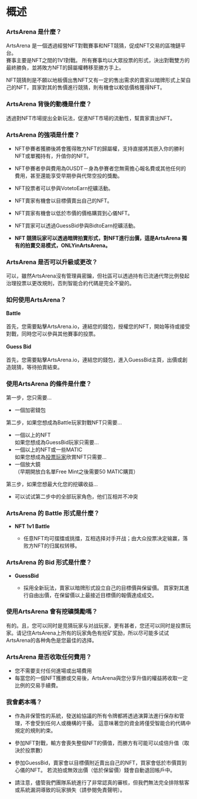# 概述

### ArtsArena 是什麼？
ArtsArena 是一個透過經營NFT對戰賽事和NFT競猜，促成NFT交易的區塊鏈平台。
<br/>賽事主要是NFT之間的1V1對戰。 所有賽事均以大眾投票的形式，決出對戰雙方的最終勝負，並將敗方NFT的歸屬權轉移至勝方手上。

NFT競猜則是不願以地板價出售NFT又有一定的售出需求的賣家以暗牌形式上架自己的NFT，買家對其的售價進行競猜，則有機會以較低價格獲得NFT。

### ArtsArena 背後的動機是什麼？
透過對NFT市場提出全新玩法，促進NFT市場的流動性，幫賣家賣出NFT。

### ArtsArena 的強項是什麼？
- NFT參賽者獲勝後將會獲得敗方NFT的歸屬權，支持直接將其嵌入你的勝利NFT或單獨持有，升值你的NFT。

- NFT參賽者參與費用為0USDT－身為參賽者您無需擔心報名費或其他任何的費用，甚至還能享受早期參與代幣空投的獎勵。

- NFT投票者可以參與VotetoEarn挖礦活動。

- NFT賣家有機會以目標價賣出自己的NFT。

- NFT買家有機會以低於市價的價格購買到心儀NFT。

- NFT買家可以透過GuessBid參與BidtoEarn挖礦活動。

- <span style='font-weight:bold;'>NFT 競猜玩家可以透過暗牌拍賣形式，對NFT進行出價，這是ArtsArena 獨有的拍賣交易模式，ONLYinArtsArena。</span>

### ArtsArena 是否可以升級或更改？
可以，雖然ArtsArena沒有管理員密鑰，但社區可以透過持有已流通代幣比例發起治理投票以更改規則，否則智能合約代碼是完全不變的。

### 如何使用ArtsArena？
<span style='font-weight:bold;'>Battle</span>
<br/>
<br/>
首先，您需要點擊ArtsArena.io，連結您的錢包，授權您的NFT，開始等待或接受對戰，同時您可以參與其他賽事的投票。
<br/>
<br/><span style='font-weight:bold;'>Guess Bid</span>
<br/>
<br/>
首先，您需要點擊ArtsArena.io，連結您的錢包，進入GuessBid主頁，出價或創造競猜，等待拍賣結束。

### 使用ArtsArena 的條件是什麼？
第一步，您只需要...
- 一個加密錢包

第二步，如果您想成為Battle玩家對戰NFT只需要...
- 一個以上的NFT
<br>如果您想成為GuessBid玩家只需要...
- 一個以上的NFT或一些MATIC
<br>如果您想成為<span style="text-decoration: underline;">投票玩家</span>欣賞NFT只需要...
- 一個放大鏡
<br>（早期開放白名單Free Mint之後需要50 MATIC購買）

第三步，如果您想最大化您的挖礦收益...
- 可以试试第二步中的全部玩家角色，他们互相并不冲突

### ArtsArena 的 Battle 形式是什麼？
- <span style="font-weight:bold;">NFT 1v1 Battle</span>

  - 任意NFT均可摆擂或挑擂，互相选择对手开战；由大众投票决定输赢，落败方NFT的归属权转移。

### ArtsArena 的 Bid 形式是什麼？
- <span style="font-weight:bold;">GuessBid</span>

  - 採用全新玩法，賣家以暗牌形式設立自己的目標價與保留價。 買家對其進行自由出價，在保留價以上最接近目標價的報價達成成交。

### 使用ArtsArena 會有挖礦獎勵嗎？
有的。且，您可以同时是竞猜玩家与对战玩家，更有甚者，您还可以同时是投票玩家。请记住ArtsArena上所有的玩家角色有挖矿奖励，所以尽可能多试试ArtsArena的各种角色是您最佳的选择。

### ArtsArena 是否收取任何費用？
- 您不需要支付任何進場或出場費用
- 每當您的一個NFT獲勝或交易後，ArtsArena與您分享升值的權益將收取一定比例的交易手續費。

### 我會虧本嗎？
- 作為非保管性的系統，發送給協議的所有令牌都將透過演算法進行保存和管理，不會受到任何人或機構的干擾。 這意味著您的資金將僅受智能合約代碼中規定的規則約束。

- 參加NFT對戰，輸方會喪失整個NFT的價值，而勝方有可能可以成倍升值（取決於投票數）

- 參加GuessBid，賣家會以目標價附近賣出自己的NFT，買家會低於市價買到心儀的NFT。 若流拍或無效出價（低於保留價）錢會自動退回帳戶中。

- 請注意，儘管我們團隊系統進行了非常認真的審核，但我們無法完全排除駭客或系統漏洞導致的玩家損失（請參閱免責聲明）。

